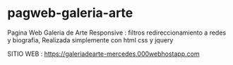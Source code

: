 # pagweb-galeria-arte
Pagina Web Galeria de Arte Responsive : filtros redireccionamiento a redes y biografia,
Realizada simplemente con html css y jquery

SITIO WEB : https://galeriadearte-mercedes.000webhostapp.com
